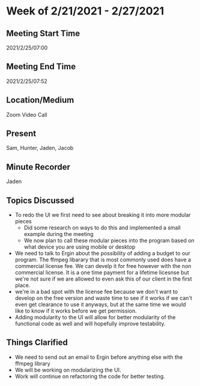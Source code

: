 # Week of 2/21/2021 - 2/27/2021

## Meeting Start Time
2021/2/25/07:00

## Meeting End Time
2021/2/25/07:52

## Location/Medium
Zoom Video Call

## Present
Sam, Hunter, Jaden, Jacob

## Minute Recorder
Jaden


## Topics Discussed
- To redo the UI we first need to see about breaking it into more modular pieces
  - Did some research on ways to do this and implemented a small example during the meeting
  - We now plan to call these modular pieces into the program based on what device you are using mobile or desktop
- We need to talk to Ergin about the possibility of adding a budget to our program. The ffmpeg libarary that is most commonly used does have a commercial license fee. We can develp it for free however with the non commercial license. It is a one time payment for a lifetime licesnse but we're not sure if we are allowed to even ask this of our client in the first place.
- we're in a bad spot with the license fee because we don't want to develop on the free version and waste time to see if it works if we can't even get clearance to use it anyways, but at the same time we would like to know if it works before we get permission.
- Adding modularity to the UI will allow for better modularity of the functional code as well and will hopefully improve testability.


## Things Clarified
- We need to send out an email to Ergin before anything else with the ffmpeg library
- We will be working on modularizing the UI.
- Work will continue on refactoring the code for better testing.
